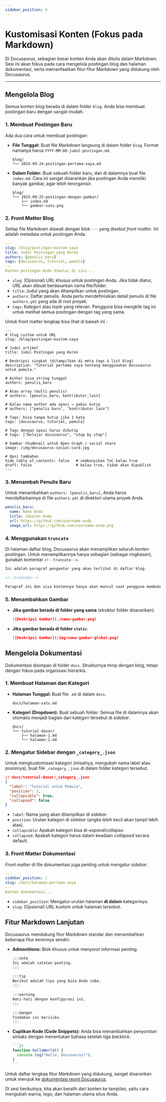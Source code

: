 ```yaml
---
sidebar_position: 4
---
```


# Kustomisasi Konten (Fokus pada Markdown)

Di Docusaurus, sebagian besar konten Anda akan ditulis dalam Markdown. Sesi ini akan fokus pada cara mengelola postingan blog dan halaman dokumentasi, serta memanfaatkan fitur-fitur Markdown yang didukung oleh Docusaurus.

---

## Mengelola Blog

Semua konten blog berada di dalam folder `blog`. Anda bisa membuat postingan baru dengan sangat mudah.

### 1. Membuat Postingan Baru

Ada dua cara untuk membuat postingan:

- **File Tunggal:** Buat file Markdown langsung di dalam folder `blog`. Format namanya harus `YYYY-MM-DD-judul-postingan.md`.

  ```
  blog/
  └── 2025-09-24-postingan-pertama-saya.md
  ```

- **Dalam Folder:** Buat sebuah folder baru, dan di dalamnya buat file `index.md`. Cara ini sangat disarankan jika postingan Anda memiliki banyak gambar, agar lebih terorganisir.
  ```
  blog/
  └── 2025-09-25-postingan-dengan-gambar/
      ├── index.md
      └── gambar-satu.png
  ```

### 2. Front Matter Blog

Setiap file Markdown diawali dengan blok `---` yang disebut _front matter_. Ini adalah metadata untuk postingan Anda.

```yaml
---
slug: /blog/postingan-kustom-saya
title: Judul Postingan yang Keren
authors: [penulis_baru]
tags: [docusaurus, tutorial, pemula]
---
Konten postingan Anda dimulai di sini...
```

- `slug`: (Opsional) URL khusus untuk postingan Anda. Jika tidak diatur, URL akan dibuat berdasarkan nama file/folder.
- `title`: Judul yang akan ditampilkan untuk postingan.
- `authors`: Daftar penulis. Anda perlu mendefinisikan detail penulis di file `authors.yml` yang ada di root proyek.
- `tags`: Kategori atau topik yang relevan. Pengguna bisa mengklik tag ini untuk melihat semua postingan dengan tag yang sama.

Untuk front matter lengkap bisa lihat di bawah ini :

```
---
# Slug custom untuk URL
slug: /blog/postingan-kustom-saya

# Judul artikel
title: Judul Postingan yang Keren

# Deskripsi singkat (ditampilkan di meta tags & list blog)
description: "Tutorial pertama saya tentang menggunakan Docusaurus untuk pemula."

# Author bisa string tunggal
authors: penulis_baru

# Atau array (multi penulis)
# authors: [penulis_baru, kontributor_lain]

# Kalau nama author ada spasi → pakai kutip
# authors: ["penulis baru", "kontributor lain"]

# Tags: bisa tanpa kutip jika 1 kata
tags: [docusaurus, tutorial, pemula]

# Tags dengan spasi harus dikutip
# tags: ["belajar docusaurus", "step by step"]

# Gambar thumbnail untuk Open Graph / social share
image: /img/docusaurus-social-card.jpg

# Opsi tambahan
hide_table_of_contents: false   # sembunyikan ToC kalau true
draft: false                    # kalau true, tidak akan dipublish
---

```

### 3. Menambah Penulis Baru

Untuk menambahkan `authors: [penulis_baru]`, Anda harus mendaftarkannya di file `authors.yml` di direktori utama proyek Anda.

```yaml title="authors.yml"
penulis_baru:
  name: Nama Anda
  title: Jabatan Anda
  url: https://github.com/username-anda
  image_url: https://github.com/username-anda.png
```

### 4. Menggunakan `truncate`

Di halaman daftar blog, Docusaurus akan menampilkan seluruh konten postingan. Untuk menampilkannya hanya sebagian (sebagai ringkasan), gunakan komentar `<!--truncate-->`.

```markdown {3}
Ini adalah paragraf pengantar yang akan terlihat di daftar blog.

<!--truncate-->

Paragraf ini dan sisa kontennya hanya akan muncul saat pengguna membuka halaman detail postingan.
```

### 5. Menambahkan Gambar

- **Jika gambar berada di folder yang sama** (struktur folder disarankan):
  ```markdown
  ![Deskripsi Gambar](./nama-gambar.png)
  ```
- **Jika gambar berada di folder `static`**:
  ```markdown
  ![Deskripsi Gambar](/img/nama-gambar-global.png)
  ```

## Mengelola Dokumentasi

Dokumentasi disimpan di folder `docs`. Strukturnya mirip dengan blog, tetapi dengan fokus pada organisasi hierarkis.

### 1. Membuat Halaman dan Kategori

- **Halaman Tunggal:** Buat file `.md` di dalam `docs`.
  ```
  docs/halaman-satu.md
  ```
- **Kategori (Dropdown):** Buat sebuah folder. Semua file di dalamnya akan otomatis menjadi bagian dari kategori tersebut di _sidebar_.
  ```
  docs/
  └── tutorial-dasar/
      ├── halaman-1.md
      └── halaman-2.md
  ```

### 2. Mengatur Sidebar dengan `_category_.json`

Untuk mengkustomisasi kategori (misalnya, mengubah nama label atau posisinya), buat file `_category_.json` di dalam folder kategori tersebut.

```json
// docs/tutorial-dasar/_category_.json
{
  "label": "Tutorial untuk Pemula",
  "position": 2,
  "collapsible": true,
  "collapsed": false
}
```

- `label`: Nama yang akan ditampilkan di _sidebar_.
- `position`: Urutan kategori di _sidebar_ (angka lebih kecil akan tampil lebih atas).
- `collapsible`: Apakah kategori bisa di-_expand_/_collapse_.
- `collapsed`: Apakah kategori harus dalam keadaan _collapsed_ secara default.

### 3. Front Matter Dokumentasi

_Front matter_ di file dokumentasi juga penting untuk mengatur _sidebar_.

```yaml
---
sidebar_position: 1
slug: /docs/halaman-pertama-saya
---
Konten dokumentasi...
```

- `sidebar_position`: Mengatur urutan halaman **di dalam** kategorinya.
- `slug`: (Opsional) URL kustom untuk halaman tersebut.

## Fitur Markdown Lanjutan

Docusaurus mendukung fitur Markdown standar dan menambahkan beberapa fitur kerennya sendiri.

- **Admonitions:** Blok khusus untuk menyorot informasi penting.

  ```markdown
  :::note
  Ini adalah catatan penting.
  :::

  :::tip
  Berikut adalah tips yang bisa Anda coba.
  :::

  :::warning
  Hati-hati dengan konfigurasi ini.
  :::

  :::danger
  Tindakan ini berisiko.
  :::
  ```

- **Cuplikan Kode (Code Snippets):** Anda bisa menambahkan penyorotan sintaks dengan menentukan bahasa setelah tiga _backtick_.
  ````markdown
  ```js
  function helloWorld() {
    console.log("Hello, Docusaurus!");
  }
  ```
  ````

Untuk daftar lengkap fitur Markdown yang didukung, sangat disarankan untuk merujuk ke [dokumentasi resmi Docusaurus](https://docusaurus.io/docs/markdown-features).

Di sesi berikutnya, kita akan beralih dari konten ke tampilan, yaitu cara mengubah warna, logo, dan halaman utama situs Anda.
